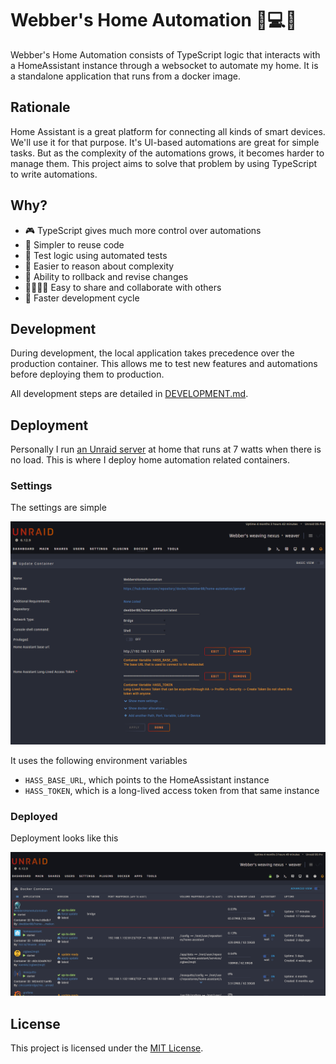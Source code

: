 # Webber's Home Automation 🏡💻🐳

Webber's Home Automation consists of TypeScript logic that interacts with a HomeAssistant instance
through a websocket to automate my home. It is a standalone application that runs from a docker
image.

## Rationale

Home Assistant is a great platform for connecting all kinds of smart devices. We'll use it for that
purpose. It's UI-based automations are great for simple tasks. But as the complexity of the
automations grows, it becomes harder to manage them. This project aims to solve that problem by
using TypeScript to write automations.

## Why?

- 🎮 TypeScript gives much more control over automations
- 📄 Simpler to reuse code
- 🧪 Test logic using automated tests
- 🧠 Easier to reason about complexity
- 🧻 Ability to rollback and revise changes
- 👨‍👩‍👧‍👦 Easy to share and collaborate with others
- 🚀 Faster development cycle

## Development

During development, the local application takes precedence over the production container. This
allows me to test new features and automations before deploying them to production.

All development steps are detailed in [DEVELOPMENT.md](./DEVELOPMENT.md).

## Deployment

Personally I run [an Unraid server](https://takken.io/blog/building-an-energy-efficient-server) at
home that runs at 7 watts when there is no load. This is where I deploy home automation related
containers.

### Settings

The settings are simple

<img alt="Unraid deployment setup" src="./media/unraid-deployment-setup.png">

It uses the following environment variables

- `HASS_BASE_URL`, which points to the HomeAssistant instance
- `HASS_TOKEN`, which is a long-lived access token from that same instance

### Deployed

Deployment looks like this

<img alt="Unraid deployment result" src="./media/unraid-deployment-result.png">

## License

This project is licensed under the [MIT License](./LICENSE).
